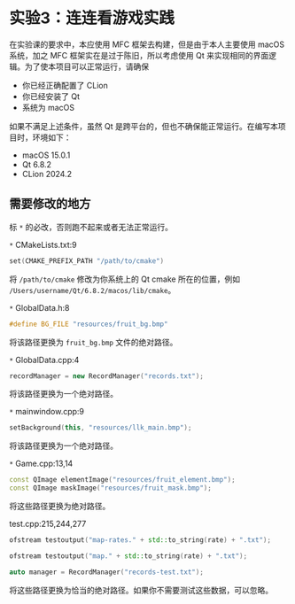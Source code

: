 # 实验3：连连看游戏实践

在实验课的要求中，本应使用 MFC 框架去构建，但是由于本人主要使用 macOS 系统，加之 MFC 框架实在是过于陈旧，所以考虑使用 Qt 来实现相同的界面逻辑。为了使本项目可以正常运行，请确保
- 你已经正确配置了 CLion
- 你已经安装了 Qt
- 系统为 macOS

如果不满足上述条件，虽然 Qt 是跨平台的，但也不确保能正常运行。在编写本项目时，环境如下：
- macOS 15.0.1
- Qt 6.8.2
- CLion 2024.2

## 需要修改的地方

标 `*` 的必改，否则跑不起来或者无法正常运行。

`*` CMakeLists.txt:9

```cpp
set(CMAKE_PREFIX_PATH "/path/to/cmake")
```
将 `/path/to/cmake` 修改为你系统上的 Qt cmake 所在的位置，例如 `/Users/username/Qt/6.8.2/macos/lib/cmake`。

`*` GlobalData.h:8

```cpp
#define BG_FILE "resources/fruit_bg.bmp"
```

将该路径更换为 `fruit_bg.bmp` 文件的绝对路径。

`*` GlobalData.cpp:4
```cpp
recordManager = new RecordManager("records.txt");
```

将该路径更换为一个绝对路径。

`*` mainwindow.cpp:9
```cpp
setBackground(this, "resources/llk_main.bmp");
```
将该路径更换为一个绝对路径。

`*` Game.cpp:13,14

```cpp
const QImage elementImage("resources/fruit_element.bmp");
const QImage maskImage("resources/fruit_mask.bmp");
```
将这些路径更换为绝对路径。

test.cpp:215,244,277

```cpp
ofstream testoutput("map-rates." + std::to_string(rate) + ".txt");

ofstream testoutput("map." + std::to_string(rate) + ".txt");

auto manager = RecordManager("records-test.txt");
```

将这些路径更换为恰当的绝对路径。如果你不需要测试这些数据，可以忽略。